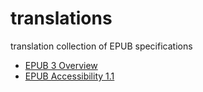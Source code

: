 # translations
translation collection of EPUB specifications

* [EPUB 3 Overview](https://japan-daisy-consortium.github.io/translations/epub-specs/epub33/overview/)
* [EPUB Accessibility 1.1](https://japan-daisy-consortium.github.io/translations/epub-specs/epub33/a11y/)
